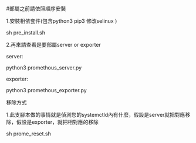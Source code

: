 #部屬之前請依照順序安裝

1.安裝相依套件(包含python3 pip3 修改selinux )

sh pre_install.sh

2.再來請查看是要部屬server or exporter

server:

python3 promethous_server.py

exporter:

python3 promethous_exporter.py



移除方式

1.此支腳本做的事情就是偵測您的systemctld內有什麼，假設是server就把對應移除，假設是exporter，就把相對應的移除

sh prome_reset.sh

